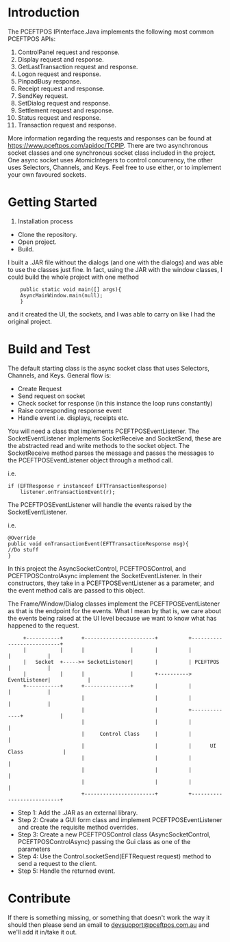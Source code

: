 # Introduction

The PCEFTPOS IPInterface.Java implements the following most common PCEFTPOS APIs:
1. ControlPanel request and response.
2. Display request and response.
3. GetLastTransaction request and response.
4. Logon request and response.
5. PinpadBusy response.
6. Receipt request and response.
7. SendKey request.
8. SetDialog request and response.
9. Settlement request and response.
10. Status request and response.
11. Transaction request and response.

More information regarding the requests and responses can be found at https://www.pceftpos.com/apidoc/TCPIP.
There are two asynchronous socket classes and one synchronous socket class included in the project.
One async socket uses AtomicIntegers to control concurrency, the other uses Selectors, Channels, and Keys. Feel free to use either, or to implement your own favoured sockets.


# Getting Started

1.	Installation process

* Clone the repository.
* Open project.
* Build.


I built a .JAR file without the dialogs (and one with the dialogs) and was able to use the classes just fine.
In fact, using the JAR with the window classes, I could build the whole project with one method
```
    public static void main([] args){
    AsyncMainWindow.main(null);
    }
```
and it created the UI, the sockets, and I was able to carry on like I had the original project.

# Build and Test

The default starting class is the async socket class that uses Selectors, Channels, and Keys. General flow is:
* Create Request
* Send request on socket
* Check socket for response (in this instance the loop runs constantly)
* Raise corresponding response event
* Handle event i.e. displays, receipts etc.

You will need a class that implements PCEFTPOSEventListener.
The SocketEventListener implements SocketReceive and SocketSend, these are the abstracted read and write methods to the socket object.
The SocketReceive method parses the message and passes the messages to the PCEFTPOSEventListener object through a method call.

i.e.
```
if (EFTResponse r instanceof EFTTransactionResponse)
    listener.onTransactionEvent(r);
```

The PCEFTPOSEventListener will handle the events raised by the SocketEventListener.

i.e.
```
@Override
public void onTransactionEvent(EFTTransactionResponse msg){
//Do stuff
}
```

In this project the AsyncSocketControl, PCEFTPOSControl, and PCEFTPOSControlAsync implement the SocketEventListener.
In their constructors, they take in a PCEFTPOSEventListener as a parameter, and the event method calls are passed to this object.

The Frame/Window/Dialog classes implement the PCEFTPOSEventListener as that is the endpoint for the events. What I mean by that is, we care about the events being raised at the UI level because we want to know what has happened to the request.


         +-----------+      +-----------------------+          +---------------------------+
         |           |      |               |       |          |              |            |
         |   Socket  +----->+ SocketListener|       |          | PCEFTPOS     |            |
         |           |      |               |       +----------> EventListener|            |
         +-----------+      +---------------+       |          |              |            |
                            |                       |          |              |            |
                            |                       |          +--------------+            |
                            |                       |          |                           |
                            |     Control Class     |          |                           |
                            |                       |          |      UI Class             |
                            |                       |          |                           |
                            |                       |          |                           |
                            |                       |          |                           |
                            +-----------------------+          +---------------------------+


* Step 1:
Add the .JAR as an external library.
* Step 2:
Create a GUI form class and implement PCEFTPOSEventListener and create the requisite method overrides.
* Step 3:
Create a new PCEFTPOSControl class (AsyncSocketControl, PCEFTPOSControlAsync) passing the Gui class as one of the parameters
* Step 4:
Use the Control.socketSend(EFTRequest request) method to send a request to the client.
* Step 5:
Handle the returned event.



# Contribute
If there is something missing, or something that doesn't work the way it should then please send an email to devsupport@pceftpos.com.au and we'll add it in/take it out.

